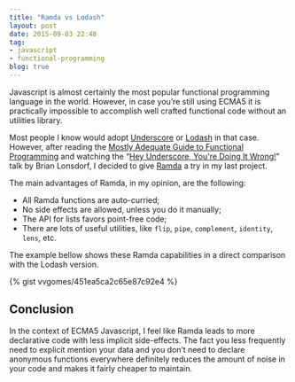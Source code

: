 ```yaml
---
title: "Ramda vs Lodash"
layout: post
date: 2015-09-03 22:48
tag:
- javascript
- functional-programming
blog: true
---
```


Javascript is almost certainly the most popular functional programming language in the world. However, in case you’re still using ECMA5 it is practically impossible to accomplish well crafted functional code without an utilities library.

Most people I know would adopt [Underscore](http://underscorejs.org/) or [Lodash](https://lodash.com/) in that case. However, after reading the [Mostly Adequate Guide to Functional Programming](https://github.com/MostlyAdequate/mostly-adequate-guide) and watching the “[Hey Underscore, You're Doing It Wrong!](https://www.youtube.com/watch?v=m3svKOdZijA)” talk by Brian Lonsdorf, I decided to give [Ramda](http://ramdajs.com/) a try in my last project.

The main advantages of Ramda, in my opinion, are the following:

- All Ramda functions are auto-curried;
- No side effects are allowed, unless you do it manually;
- The API for lists favors point-free code;
- There are lots of useful utilities, like `flip`, `pipe`, `complement`, `identity`, `lens`, etc.

The example bellow shows these Ramda capabilities in a direct comparison with the Lodash version.

{% gist vvgomes/451ea5ca2c65e87c92e4 %}

## Conclusion

In the context of ECMA5 Javascript, I feel like Ramda leads to more declarative code with less implicit side-effects. The fact you less frequently need to explicit mention your data and you don’t need to declare anonymous functions everywhere definitely reduces the amount of noise in your code and makes it fairly cheaper to maintain.
